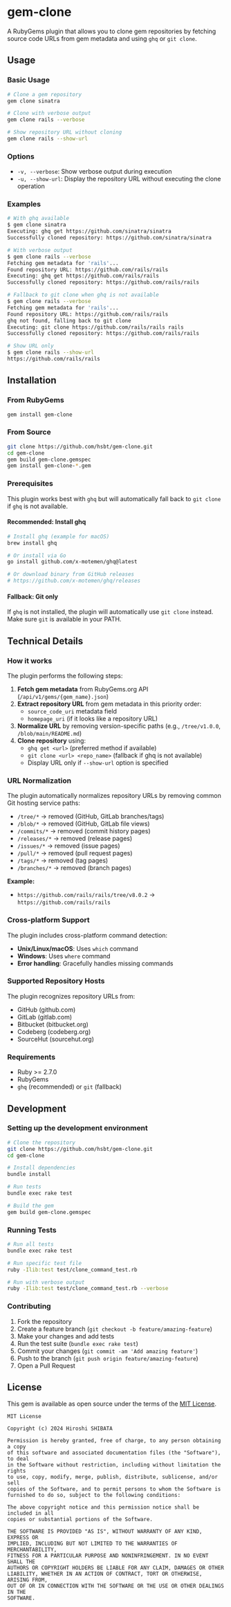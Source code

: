 # gem-clone

A RubyGems plugin that allows you to clone gem repositories by fetching source code URLs from gem metadata and using `ghq` or `git clone`.

## Usage

### Basic Usage

```bash
# Clone a gem repository
gem clone sinatra

# Clone with verbose output
gem clone rails --verbose

# Show repository URL without cloning
gem clone rails --show-url
```

### Options

- `-v, --verbose`: Show verbose output during execution
- `-u, --show-url`: Display the repository URL without executing the clone operation

### Examples

```bash
# With ghq available
$ gem clone sinatra
Executing: ghq get https://github.com/sinatra/sinatra
Successfully cloned repository: https://github.com/sinatra/sinatra

# With verbose output
$ gem clone rails --verbose
Fetching gem metadata for 'rails'...
Found repository URL: https://github.com/rails/rails
Executing: ghq get https://github.com/rails/rails
Successfully cloned repository: https://github.com/rails/rails

# Fallback to git clone when ghq is not available
$ gem clone rails --verbose
Fetching gem metadata for 'rails'...
Found repository URL: https://github.com/rails/rails
ghq not found, falling back to git clone
Executing: git clone https://github.com/rails/rails rails
Successfully cloned repository: https://github.com/rails/rails

# Show URL only
$ gem clone rails --show-url
https://github.com/rails/rails
```

## Installation

### From RubyGems

```bash
gem install gem-clone
```

### From Source

```bash
git clone https://github.com/hsbt/gem-clone.git
cd gem-clone
gem build gem-clone.gemspec
gem install gem-clone-*.gem
```

### Prerequisites

This plugin works best with `ghq` but will automatically fall back to `git clone` if `ghq` is not available.

#### Recommended: Install ghq

```bash
# Install ghq (example for macOS)
brew install ghq

# Or install via Go
go install github.com/x-motemen/ghq@latest

# Or download binary from GitHub releases
# https://github.com/x-motemen/ghq/releases
```

#### Fallback: Git only

If `ghq` is not installed, the plugin will automatically use `git clone` instead. Make sure `git` is available in your PATH.

## Technical Details

### How it works

The plugin performs the following steps:

1. **Fetch gem metadata** from RubyGems.org API (`/api/v1/gems/{gem_name}.json`)
2. **Extract repository URL** from gem metadata in this priority order:
   - `source_code_uri` metadata field
   - `homepage_uri` (if it looks like a repository URL)
3. **Normalize URL** by removing version-specific paths (e.g., `/tree/v1.0.0`, `/blob/main/README.md`)
4. **Clone repository** using:
   - `ghq get <url>` (preferred method if available)
   - `git clone <url> <repo_name>` (fallback if ghq is not available)
   - Display URL only if `--show-url` option is specified

### URL Normalization

The plugin automatically normalizes repository URLs by removing common Git hosting service paths:

- `/tree/*` → removed (GitHub, GitLab branches/tags)
- `/blob/*` → removed (GitHub, GitLab file views)
- `/commits/*` → removed (commit history pages)
- `/releases/*` → removed (release pages)
- `/issues/*` → removed (issue pages)
- `/pull/*` → removed (pull request pages)
- `/tags/*` → removed (tag pages)
- `/branches/*` → removed (branch pages)

**Example:**
- `https://github.com/rails/rails/tree/v8.0.2` → `https://github.com/rails/rails`

### Cross-platform Support

The plugin includes cross-platform command detection:

- **Unix/Linux/macOS**: Uses `which` command
- **Windows**: Uses `where` command
- **Error handling**: Gracefully handles missing commands

### Supported Repository Hosts

The plugin recognizes repository URLs from:

- GitHub (github.com)
- GitLab (gitlab.com)
- Bitbucket (bitbucket.org)
- Codeberg (codeberg.org)
- SourceHut (sourcehut.org)

### Requirements

- Ruby >= 2.7.0
- RubyGems
- `ghq` (recommended) or `git` (fallback)

## Development

### Setting up the development environment

```bash
# Clone the repository
git clone https://github.com/hsbt/gem-clone.git
cd gem-clone

# Install dependencies
bundle install

# Run tests
bundle exec rake test

# Build the gem
gem build gem-clone.gemspec
```

### Running Tests

```bash
# Run all tests
bundle exec rake test

# Run specific test file
ruby -Ilib:test test/clone_command_test.rb

# Run with verbose output
ruby -Ilib:test test/clone_command_test.rb --verbose
```

### Contributing

1. Fork the repository
2. Create a feature branch (`git checkout -b feature/amazing-feature`)
3. Make your changes and add tests
4. Run the test suite (`bundle exec rake test`)
5. Commit your changes (`git commit -am 'Add amazing feature'`)
6. Push to the branch (`git push origin feature/amazing-feature`)
7. Open a Pull Request

## License

This gem is available as open source under the terms of the [MIT License](https://opensource.org/licenses/MIT).

```
MIT License

Copyright (c) 2024 Hiroshi SHIBATA

Permission is hereby granted, free of charge, to any person obtaining a copy
of this software and associated documentation files (the "Software"), to deal
in the Software without restriction, including without limitation the rights
to use, copy, modify, merge, publish, distribute, sublicense, and/or sell
copies of the Software, and to permit persons to whom the Software is
furnished to do so, subject to the following conditions:

The above copyright notice and this permission notice shall be included in all
copies or substantial portions of the Software.

THE SOFTWARE IS PROVIDED "AS IS", WITHOUT WARRANTY OF ANY KIND, EXPRESS OR
IMPLIED, INCLUDING BUT NOT LIMITED TO THE WARRANTIES OF MERCHANTABILITY,
FITNESS FOR A PARTICULAR PURPOSE AND NONINFRINGEMENT. IN NO EVENT SHALL THE
AUTHORS OR COPYRIGHT HOLDERS BE LIABLE FOR ANY CLAIM, DAMAGES OR OTHER
LIABILITY, WHETHER IN AN ACTION OF CONTRACT, TORT OR OTHERWISE, ARISING FROM,
OUT OF OR IN CONNECTION WITH THE SOFTWARE OR THE USE OR OTHER DEALINGS IN THE
SOFTWARE.
```
